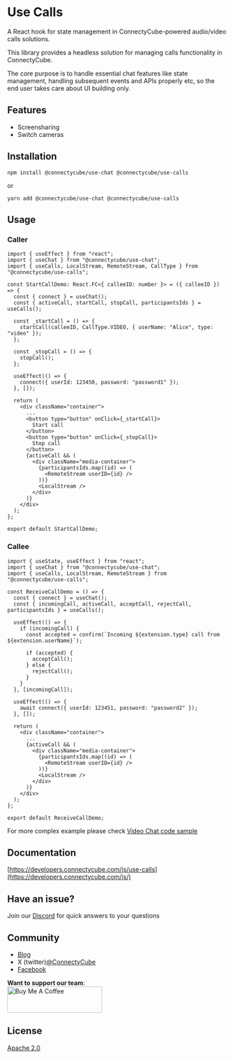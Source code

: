 # Use Calls

A React hook for state management in ConnectyCube-powered audio/video calls solutions.

This library provides a headless solution for managing calls functionality in ConnectyCube.

The core purpose is to handle essential chat features like state management, handling subsequent events and APIs properly etc, so the end user takes care about UI building only.

## Features

- Screensharing
- Switch cameras

## Installation

```
npm install @connectycube/use-chat @connectycube/use-calls
```

or

```
yarn add @connectycube/use-chat @connectycube/use-calls
```

## Usage

### Caller

```tsx
import { useEffect } from "react";
import { useChat } from "@connectycube/use-chat";
import { useCalls, LocalStream, RemoteStream, CallType } from "@connectycube/use-calls";

const StartCallDemo: React.FC<{ calleeID: number }> = ({ calleeID }) => {
  const { connect } = useChat();
  const { activeCall, startCall, stopCall, participantsIds } = useCalls();

  const _startCall = () => {
    startCall(calleeID, CallType.VIDEO, { userName: "Alice", type: "video" });
  };

  const _stopCall = () => {
    stopCall();
  };

  useEffect(() => {
    connect({ userId: 123450, password: "password1" });
  }, []);

  return (
    <div className="container">
      ...
      <button type="button" onClick={_startCall}>
        Start call
      </button>
      <button type="button" onClick={_stopCall}>
        Stop call
      </button>
      {activeCall && (
        <div className="media-container">
          {participantsIds.map((id) => (
            <RemoteStream userID={id} />
          ))}
          <LocalStream />
        </div>
      )}
    </div>
  );
};

export default StartCallDemo;
```

### Callee

```tsx
import { useState, useEffect } from "react";
import { useChat } from "@connectycube/use-chat";
import { useCalls, LocalStream, RemoteStream } from "@connectycube/use-calls";

const ReceiveCallDemo = () => {
  const { connect } = useChat();
  const { incomingCall, activeCall, acceptCall, rejectCall, participantsIds } = useCalls();

  useEffect(() => {
    if (incomingCall) {
      const accepted = confirm(`Incoming ${extension.type} call from ${extension.userName}`);

      if (accepted) {
        acceptCall();
      } else {
        rejectCall();
      }
    }
  }, [incomingCall]);

  useEffect(() => {
    await connect({ userId: 123451, password: "password2" });
  }, []);

  return (
    <div className="container">
      ...
      {activeCall && (
        <div className="media-container">
          {participantsIds.map((id) => (
            <RemoteStream userID={id} />
          ))}
          <LocalStream />
        </div>
      )}
    </div>
  );
};

export default ReceiveCallDemo;
```

For more complex example please check [Video Chat code sample](https://github.com/ConnectyCube/connectycube-web-samples/tree/master/videochat)

## Documentation

[https://developers.connectycube.com/js/use-calls](https://developers.connectycube.com/js/)

## Have an issue?

Join our [Discord](https://discord.com/invite/zqbBWNCCFJ) for quick answers to your questions

## Community

- [Blog](https://connectycube.com/blog)
- X (twitter)[@ConnectyCube](https://x.com/ConnectyCube)
- [Facebook](https://www.facebook.com/ConnectyCube)

**Want to support our team**:<br>
<a href="https://www.buymeacoffee.com/connectycube" target="_blank"><img src="https://cdn.buymeacoffee.com/buttons/v2/default-blue.png" alt="Buy Me A Coffee" style="height: 60px !important;width: 217px !important;" ></a>

## License

[Apache 2.0](https://github.com/connectycube/use-calls/blob/main/LICENSE)

